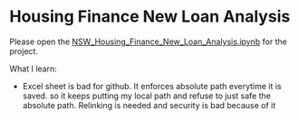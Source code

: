# Housing Finance New Loan Analysis
Please open the [NSW_Housing_Finance_New_Loan_Analysis.ipynb](https://github.com/famigerate/NSW-Housing-Finance-New-Loan-Analysis/blob/9a290928216b98cb5aab1d5a05b34c6c5f11c94d/NSW_Housing_Finance_New_Loan_Analysis.ipynb) for the project.

What I learn:
- Excel sheet is bad for github. It enforces absolute path everytime it is saved. so it keeps putting my local path and refuse to just safe the absolute path. Relinking is needed and security is bad because of it
